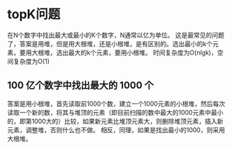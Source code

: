 # topK问题
在N个数字中找出最大或最小的K个数字，N通常以亿为单位。
这是最常见的问题了，答案是用堆，但是用大根堆，还是小根堆，是有区别的。选出最小的k个元素，要用大根堆，选出最大的k个元素，要用小根堆。
时间复杂度为O(nlgk)，空间复杂度为O(1)
## 100 亿个数字中找出最大的 1000 个
答案是用小根堆，首先读取前1000个数，建立一个1000元素的小根堆，然后每次读取一个新的数，将其与堆顶的元素（即目前扫描的数中最大的1000元素中最小的，即第1000大的）比较，如果新元素比堆顶元素大，则删除堆顶元素，插入新元素，调整堆，否则什么也不做。
相反，同理，如果是找出最小的1000，则采用大根堆。
